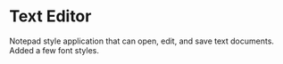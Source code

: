 # Text Editor
Notepad style application that can open, edit, and save text documents. Added a few font styles.
